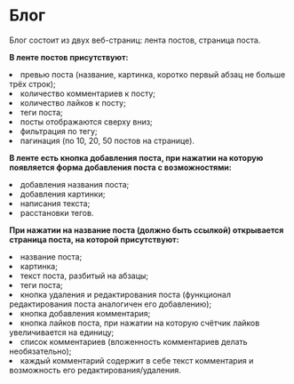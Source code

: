 <h1>Блог</h1>
<p>Блог состоит из двух веб-страниц: лента постов, страница поста.</p>
<p><b>В ленте постов присутствуют:</b>
<li>превью поста (название, картинка, коротко первый абзац не больше трёх строк);</li>
<li>количество комментариев к посту;</li>
<li>количество лайков к посту;</li>
<li>теги поста;</li>
<li>посты отображаются сверху вниз;</li>
<li>фильтрация по тегу;</li>
<li>пагинация (по 10, 20, 50 постов на странице).</li>
<p><b>В ленте есть кнопка добавления поста, при нажатии на которую появляется форма добавления поста с возможностями:</b>
<li>добавления названия поста;</li>
<li>добавления картинки;</li>
<li>написания текста;</li>
<li>расстановки тегов.</li>
<p><b>При нажатии на название поста (должно быть ссылкой) открывается страница поста, на которой присутствуют:</b>
<li>название поста;</li>
<li>картинка;</li>
<li>текст поста, разбитый на абзацы;</li>
<li>теги поста;</li>
<li>кнопка удаления и редактирования поста (функционал редактирования поста аналогичен его добавлению);</li>
<li>кнопка добавления комментария;</li>
<li>кнопка лайков поста, при нажатии на которую счётчик лайков увеличивается на единицу;</li>
<li>список комментариев (вложенность комментариев делать необязательно);</li>
<li>каждый комментарий содержит в себе текст комментария и возможность его редактирования/удаления.</li>